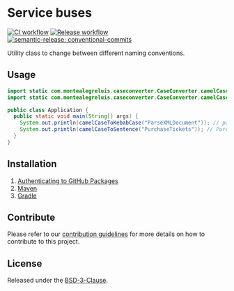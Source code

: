 # Service buses

[![CI workflow](https://github.com/montealegreluis/case-converter/actions/workflows/ci.yml/badge.svg)](https://github.com/montealegreluis/case-converter/actions/workflows/ci.yml)
[![Release workflow](https://github.com/montealegreluis/case-converter/actions/workflows/release.yml/badge.svg)](https://github.com/montealegreluis/services-buses/actions/workflows/release.yml)
[![semantic-release: conventional-commits](https://img.shields.io/badge/semantic--release-conventionalcommits-e10079?logo=semantic-release)](https://github.com/semantic-release/semantic-release)


Utility class to change between different naming conventions.

## Usage

```java
import static com.montealegreluis.caseconverter.CaseConverter.camelCaseToKebabCase;
import static com.montealegreluis.caseconverter.CaseConverter.camelCaseToSentence;

public class Application {
  public static void main(String[] args) {
    System.out.println(camelCaseToKebabCase("ParseXMLDocument")); // parse-xml-document
    System.out.println(camelCaseToSentence("PurchaseTickets")); // Purchase tickets
  }
}
```

## Installation

1. [Authenticating to GitHub Packages](https://github.com/MontealegreLuis/case-converter/blob/main/docs/installation/authentication.md)
2. [Maven](https://github.com/MontealegreLuis/case-converter/blob/main/docs/installation/maven.md)
3. [Gradle](https://github.com/MontealegreLuis/case-converter/blob/main/docs/installation/gradle.md)

## Contribute

Please refer to our [contribution guidelines](https://github.com/MontealegreLuis/case-converter/blob/main/CONTRIBUTING.md) for more details on how to contribute to this project.

## License

Released under the [BSD-3-Clause](https://github.com/MontealegreLuis/case-converter/blob/main/LICENSE).

